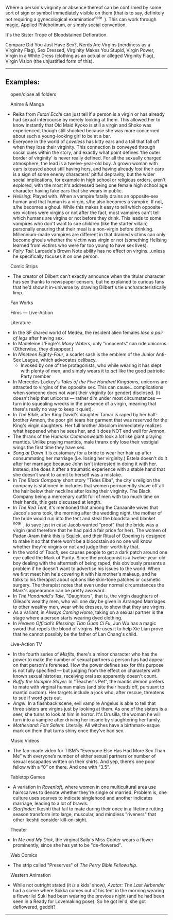 Where a person's virginity or absence thereof can be confirmed by some sort of sign or symbol immediately visible on them (that is to say, definitely not requiring a gynecological examination<sup>note&nbsp;</sup> ). This can work through magic, Applied Phlebotinum, or simply social convention.

It's the Sister Trope of Bloodstained Defloration.

Compare Did You Just Have Sex?, Nerds Are Virgins (nerdiness as a Virginity Flag), Sex Dressed, Virginity Makes You Stupid, Virgin Power, Virgin in a White Dress (clothing as an actual or alleged Virginity Flag), Virgin Vision (the unjustified form of this).

___

## Examples:

    open/close all folders 

    Anime & Manga 

-   Reika from _Futari Ecchi_ can just tell if a person is a virgin or has already had sexual intercourse by merely looking at them. This allowed her to know instantly that Old Maid Kyoko is still a virgin and Shoko was experienced, though still shocked because she was more concerned about such a young-looking girl to be at a bar.
-   Everyone in the world of _Loveless_ has kitty ears and a tail that fall off when they lose their virginity. This connection is conveyed through social cues within the story, and exactly what point defines 'the outer border of virginity' is never really defined. For all the sexually charged atmosphere, the lead is a twelve-year-old boy. A grown woman with ears is teased about still having hers, and having already _lost_ their ears is a sign of some enemy characters' pitiful depravity, but the wider social implications, for example in high school or religious orders, aren't explored, with the most it's addressed being one female high school age character having fake ears that she wears in public.
-   _Hellsing_: Played with. When a vampire fatally drains an opposite-sex human and that human is a virgin, s/he also becomes a vampire. If not, s/he becomes a ghoul. While this makes it easy to tell which opposite-sex victims were virgins or not after the fact, most vampires can't tell which humans are virgins or not before they drink. This leads to some vampires who don't want to sire children (like the starter villain) personally ensuring that their meal is a non-virgin before drinking. Millennium-made vampires are different in that drained victims can only become ghouls whether the victim was virgin or not (something Hellsing learned from victims who were far too young to have sex lives).
-   _Fairy Tail_: Larcade's Brown Note ability has no effect on virgins...unless he specifically focuses it on one person.

    Comic Strips 

-   The creator of Dilbert can’t exactly announce when the titular character has sex thanks to newspaper censors, but he explained to curious fans that he’d show it in-universe by drawing Dilbert's tie uncharacteristically limp.

    Fan Works 

    Films — Live-Action 

    Literature 

-   In the SF shared world of Medea, the resident alien females _lose a pair of legs_ after having sex.
-   In Madeleine L'Engle's _Many Waters_, only "innocents" can ride unicorns. (Otherwise, they disappear.)
-   In _Nineteen Eighty-Four_, a scarlet sash is the emblem of the Junior Anti-Sex League, which advocates celibacy.
    -   Invoked by one of the protagonists, who while wearing it has slept with plenty of men, and simply wears it to _act_ like the good patriotic Party member
-   In Mercedes Lackey's _Tales of the Five Hundred Kingdoms_, unicorns are attracted to virgins of the opposite sex. This can cause...complications when someone does not want their virginity (or gender) disclosed. (It doesn't help that unicorns — rather dim under most circumstances — turn into squealing wrecks in the presence of a virgin, meaning that there's really no way to keep it quiet).
-   In _The Bible_, after King David's daughter Tamar is raped by her half-brother Amnon, the poor girl tears her garment that was reserved for the King's virgin daughters. Her full brother Absolom immediately realizes what happened when he sees her, and it does NOT end well for Amnon.
-   The thranx of the _Humanx Commonwealth_ look a lot like giant praying mantids. Unlike praying mantids, male thranx only lose their vestigial wings the first time they have sex.
-   _Song at Dawn_ It is customary for a bride to wear her hair up after consummating her marriage (i.e. losing her virginity.) Estela doesn't do it after her marriage because John isn't interested in doing it with her. Instead, she does it after a traumatic experience with a stable hand that she doesn't want to admit to herself was a mistake.
-   In _The Black Company_ short story "Tides Elba", the city's religion the company is stationed in includes that women permanently shave off all the hair below their neckline after losing their virginity. The Black Company being a mercenary outfit full of men with too much time on their hands, this gets discussed at length.
-   In _The Red Tent_, it's mentioned that among the Canaanite wives that Jacob's sons took, the morning after the wedding night, the mother of the bride would run into the tent and steal the bloodstained blanket <sup>note&nbsp;</sup> , to save just in case Jacob wanted "proof" that the bride was a virgin (and therefore that he had paid a fair price for her). The women of Padan-Aram think this is Squick, and their Ritual of Opening is designed to make it so that there won't be a bloodstain so no one will know whether they're virgins or not and judge their worth by that.
-   In the world of _Touch,_ sex causes people to get a dark patch around one eye called the Mark of Purity. Since the protagonist is a twelve-year-old boy dealing with the aftermath of being raped, this obviously presents a problem if he doesn't want to advertise his issues to the world. When we first meet him he's covering it with his mother's makeup, and he talks to his therapist about options like skin-tone patches or cosmetic surgery. The therapist notes that even under normal circumstances the Mark's appearance can be pretty awkward.
-   In _The Handmaid's Tale_, "Daughters", that is, the virgin daughters of Gilead's wealthy men, who will one day be given in Arranged Marriages to other wealthy men, wear white dresses, to show that they are virgins.
-   As a variant, in _Always Coming Home_, taking on a sexual partner is the stage where a person starts wearing dyed clothing.
-   In _Heaven Official’s Blessing: Tian Guan Ci Fu_, Jun Wu has a magic sword that repels the blood of virgins. He uses it to help Xie Lian prove that he cannot possibly be the father of Lan Chang's child.

    Live-Action TV 

-   In the fourth series of _Misfits_, there's a minor character who has the power to make the number of sexual partners a person has had appear on that person's forehead. How the power defines sex for this purpose is not fully specified — but judging from the effect on characters with known sexual histories, receiving oral sex apparently doesn't count.
-   _Buffy the Vampire Slayer_: In "Teacher's Pet", the mantis demon prefers to mate with virginal human males (and bite their heads off, pursuant to mantid custom). Her targets include a jock who, after rescue, threatens to sue if word gets out.
-   _Angel_. In a flashback scene, evil vampire Angelus is able to tell that three sisters are virgins just by looking at them. As one of the sisters is a seer, she turns to look at him in horror. It's Drusilla, the woman he will turn into a vampire after driving her insane by slaughtering her family.
-   _Motherland: Fort Salem_: Literally. All witches have a birthmark-esque mark on them that turns shiny once they've had sex.

    Music Videos 

-   The fan-made video for TISM’s “Everyone Else Has Had More Sex Than Me” with everyone’s number of either sexual partners or number of sexual escapades written on their shirts. And yep, there’s one poor fellow with a “0” on there. And one with “3.5”.

    Tabletop Games 

-   A variation in _Ravenloft_, where women in one multicultural area use hairscarves to denote whether they're single or married. Problem is, one culture uses scarves to indicate singlehood and another indicates marriage, leading to a lot of brawls.
-   _Starfinder_: Ikeshti that fail to mate during their once in a lifetime rutting season transform into large, muscular, and mindless "riveners" that other Ikeshti consider kill-on-sight.

    Theater 

-   In _Me and My Dick_, the virginal Sally's Miss Cooter wears a flower prominently, since she has yet to be "de-flowered".

    Web Comics 

-   The strip called "Preserves" of _The Perry Bible Fellowship_.

    Western Animation 

-   While not outright stated (it _is_ a kids' show), _Avatar: The Last Airbender_ had a scene where Sokka comes out of his tent in the morning wearing a flower lei Suki had been wearing the previous night (and he had been seen in a Ready for Lovemaking pose). So he got lei'd, she got deflowered, geddit?

___